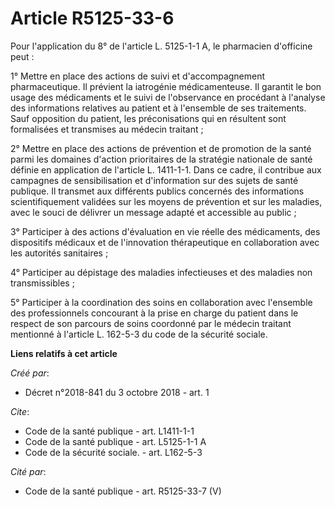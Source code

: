 # Article R5125-33-6

Pour l'application du 8° de l'article L. 5125-1-1 A, le pharmacien d'officine peut : 

1° Mettre en place des actions de suivi et d'accompagnement pharmaceutique. Il prévient la iatrogénie médicamenteuse. Il
garantit le bon usage des médicaments et le suivi de l'observance en procédant à l'analyse des informations relatives au
patient et à l'ensemble de ses traitements. Sauf opposition du patient, les préconisations qui en résultent sont formalisées
et transmises au médecin traitant ; 

2° Mettre en place des actions de prévention et de promotion de la santé parmi les domaines d'action prioritaires de la
stratégie nationale de santé définie en application de l'article L. 1411-1-1. Dans ce cadre, il contribue aux campagnes de
sensibilisation et d'information sur des sujets de santé publique. Il transmet aux différents publics concernés des
informations scientifiquement validées sur les moyens de prévention et sur les maladies, avec le souci de délivrer un message
adapté et accessible au public ; 

3° Participer à des actions d'évaluation en vie réelle des médicaments, des dispositifs médicaux et de l'innovation
thérapeutique en collaboration avec les autorités sanitaires ; 

4° Participer au dépistage des maladies infectieuses et des maladies non transmissibles ; 

5° Participer à la coordination des soins en collaboration avec l'ensemble des professionnels concourant à la prise en charge
du patient dans le respect de son parcours de soins coordonné par le médecin traitant mentionné à l'article L. 162-5-3 du
code de la sécurité sociale.

**Liens relatifs à cet article**

_Créé par_:

  - Décret n°2018-841 du 3 octobre 2018 - art. 1

_Cite_:

  - Code de la santé publique - art. L1411-1-1
  - Code de la santé publique - art. L5125-1-1 A
  - Code de la sécurité sociale. - art. L162-5-3

_Cité par_:

  - Code de la santé publique - art. R5125-33-7 (V)
